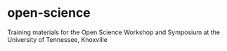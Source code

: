 # open-science
Training materials for the Open Science Workshop and Symposium at the University of Tennessee, Knoxville
